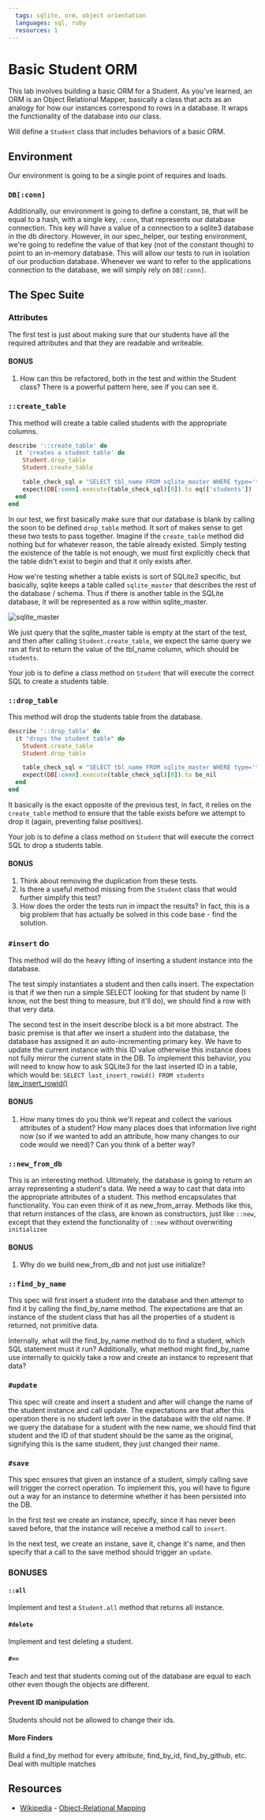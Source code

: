 ```yaml
---
  tags: sqlite, orm, object orientation
  languages: sql, ruby
  resources: 1
---
```


# Basic Student ORM

This lab involves building a basic ORM for a Student. As you've learned, an ORM is an Object Relational Mapper, basically a class that acts as an analogy for how our instances correspond to rows in a database. It wraps the functionality of the database into our class.

Will define a `Student` class that includes behaviors of a basic ORM.

## Environment

Our environment is going to be a single point of requires and loads. 

### `DB[:conn]`

Additionally, our environment is going to define a constant, `DB`, that will be equal to a hash, with a single key, `:conn`, that represents our database connection. This key will have a value of a connection to a sqlite3 database in the db directory. However, in our spec_helper, our testing environment, we're going to redefine the value of that key (not of the constant though) to point to an in-memory database. This will allow our tests to run in isolation of our production database. Whenever we want to refer to the applications connection to the database, we will simply rely on `DB[:conn]`.

## The Spec Suite

### Attributes

The first test is just about making sure that our students have all the required attributes and that they are readable and writeable.

#### BONUS

1. How can this be refactored, both in the test and within the Student class? There is a powerful pattern here, see if you can see it.

### `::create_table`

This method will create a table called students with the appropriate columns.

```ruby
describe '::create_table' do
  it 'creates a student table' do
    Student.drop_table
    Student.create_table

    table_check_sql = "SELECT tbl_name FROM sqlite_master WHERE type='table' AND tbl_name='students';"
    expect(DB[:conn].execute(table_check_sql)[0]).to eq(['students'])
  end
end
```

In our test, we first basically make sure that our database is blank by calling the soon to be defined `drop_table` method. It sort of makes sense to get these two tests to pass together. Imagine if the `create_table` method did nothing but for whatever reason, the table already existed. Simply testing the existence of the table is not enough, we must first explicitly check that the table didn't exist to begin and that it only exists after.

How we're testing whether a table exists is sort of SQLite3 specific, but basically, sqlite keeps a table called `sqlite_master` that describes the rest of the database / schema. Thus if there is another table in the SQLite database, it will be represented as a row within sqlite_master.

![sqlite_master](http://dl.dropboxusercontent.com/s/j98mxmd5d4uec9g/2014-02-18%20at%2011.21%20AM.png)

We just query that the sqlite_master table is empty at the start of the test,
and then after calling `Student.create_table`, we expect the same query we ran at first to return the value of the tbl_name column, which should be `students`.

Your job is to define a class method on `Student` that will execute the correct SQL to create a students table.

### `::drop_table`

This method will drop the students table from the database.

```ruby
describe '::drop_table' do
  it "drops the student table" do
    Student.create_table
    Student.drop_table

    table_check_sql = "SELECT tbl_name FROM sqlite_master WHERE type='table' AND tbl_name='students';"
    expect(DB[:conn].execute(table_check_sql)[0]).to be_nil
  end
end
```

It basically is the exact opposite of the previous test, in fact, it relies on the `create_table` method to ensure that the table exists before we attempt to drop it (again, preventing false positives). 

Your job is to define a class method on `Student` that will execute the correct SQL to drop a students table.

#### BONUS

1. Think about removing the duplication from these tests.
2. Is there a useful method missing from the `Student` class that would further simplify this test?
3. How does the order the tests run in impact the results? In fact, this is a big problem that has actually be solved in this code base - find the solution.

### `#insert` do

This method will do the heavy lifting of inserting a student instance into the database.

The test simply instantiates a student and then calls insert. The expectation is that if we then run a simple SELECT looking for that student by name (I know, not the best thing to measure, but it'll do), we should find a row with that very data.

The second test in the insert describe block is a bit more abstract. The basic premise is that after we insert a student into the database, the database has assigned it an auto-incrementing primary key. We have to update the current instance with this ID value otherwise this instance does not fully mirror the current state in the DB. To implement this behavior, you will need to know how to ask SQLite3 for the last inserted ID in a table, which would be: `SELECT last_insert_rowid() FROM students` [law_insert_rowid()](http://www.sqlite.org/lang_corefunc.html#last_insert_rowid)

#### BONUS

1. How many times do you think we'll repeat and collect the various attributes of a student? How many places does that information live right now (so if we wanted to add an attribute, how many changes to our code would we need)? Can you think of a better way?

### `::new_from_db`

This is an interesting method. Ultimately, the database is going to return an array representing a student's data. We need a way to cast that data into the appropriate attributes of a student. This method encapsulates that functionality. You can even think of it as new_from_array. Methods like this, that return instances of the class, are known as constructors, just like `::new`, except that they extend the functionality of `::new` without overwriting `initializee`

#### BONUS

1. Why do we build new_from_db and not just use initialize?

### `::find_by_name`

This spec will first insert a student into the database and then attempt to find it by calling the find_by_name method. The expectations are that an instance of the student class that has all the properties of a student is returned, not primitive data.

Internally, what will the find_by_name method do to find a student, which SQL statement must it run? Additionally, what method might find_by_name use internally to quickly take a row and create an instance to represent that data?

### `#update`

This spec will create and insert a student and after will change the name of the student instance and call update. The expectations are that after this operation there is no student left over in the database with the old name. If we query the database for a student with the new name, we should find that student and the ID of that student should be the same as the original, signifying this is the same student, they just changed their name.

### `#save`

This spec ensures that given an instance of a student, simply calling save will trigger the correct operation. To implement this, you will have to figure out a way for an instance to determine whether it has been persisted into the DB.

In the first test we create an instance, specify, since it has never been saved before, that the instance will receive a method call to `insert`.

In the next test, we create an instane, save it, change it's name, and then specify that a call to the save method should trigger an `update`.

### BONUSES

#### `::all`

Implement and test a `Student.all` method that returns all instance.

#### `#delete`

Implement and test deleting a student.

#### `#==`

Teach and test that students coming out of the database are equal to each other even though the objects are different.

#### Prevent ID manipulation

Students should not be allowed to change their ids.

#### More Finders

Build a find_by method for every attribute, find_by_id, find_by_github, etc. Deal with multiple matches
## Resources
* [Wikipedia](http://en.wikipedia.org/) - [Object-Relational Mapping](http://en.wikipedia.org/wiki/Object-relational_mapping)
